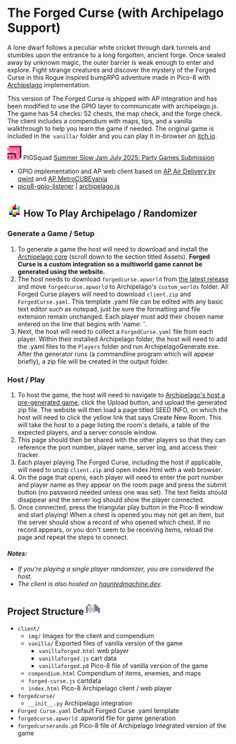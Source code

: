 # The Forged Curse (with Archipelago Support)

A lone dwarf follows a peculiar white cricket through dark tunnels and stumbles upon the entrance to a long forgotten, ancient forge. Once sealed away by unknown magic, the outer barrier is weak enough to enter and explore. Fight strange creatures and discover the mystery of the Forged Curse in this Rogue inspired bumpRPG adventure made in Pico-8 with [Archipelago](https://archipelago.gg/) implementation.

This version of The Forged Curse is shipped with AP integration and has been modified to use the GPIO layer to communicate with archipelago.js. The game has 54 checks: 52 chests, the map check, and the forge check. The client includes a compendium with maps, tips, and a vanilla walkthrough to help you learn the game if needed. The original game is included in the` vanilla/` folder and you can play it in-browser on [itch.io](https://chairodactyl.itch.io/the-forged-curse).

![Cubepig gif](client/img/cubepig.gif) PIGSquad [Summer Slow Jam July 2025: Party Games Submission](https://itch.io/jam/ssjparty) 

- GPIO implementation and AP web client based on [AP Air Delivery by qwint](https://github.com/qwint/ap-air-delivery) and [AP MetroCUBEvania](https://github.com/ap-metrocubevania)
- [pico8-gpio-listener](https://github.com/benwiley4000/pico8-gpio-listener) | [archipelago.js](https://www.npmjs.com/package/archipelago.js) 

## ![archipelago logo](client/img/ap-logo.png) How To Play Archipelago / Randomizer
### Generate a Game / Setup
1. To generate a game the host will need to download and install the [Archipelago core](https://github.com/ArchipelagoMW/Archipelago/releases/) (scroll down to the section titled Assets). **Forged Curse is a custom integration so a multiworld game cannot be generated using the website.**
2. The host needs to download `forgedcurse.apworld` from [the latest release](https://github.com/cheesepak/ap-forged-curse/releases) and move `forgedcurse.apworld` to Archipelago's `custom_worlds` folder. All Forged Curse players will need to download `client.zip` and `ForgedCurse.yaml`. This template .yaml file can be edited with any basic text editor such as notepad, just be sure the formatting and file extension remain unchanged. Each player must add their chosen name entered on the line that begins with 'name: '. 
3. Next, the host will need to collect a `ForgedCurse.yaml` file from each player. Within their installed Archipelago folder, the host will need to add the .yaml files to the `Players` folder and run ArchipelagoGenerate.exe. After the generator runs (a commandline program which will appear briefly), a zip file will be created in the output folder.

### Host / Play 
1. To host the game, the host will need to navigate to [Archipelago's host a pre-generated game](https://archipelago.gg/uploads), click the Upload button, and upload the generated zip file. The website will then load a page titled SEED INFO, on which the host will need to click the yellow link that says Create New Room. This will take the host to a page listing the room's details, a table of the expected players, and a server console window.
2. This page should then be shared with the other players so that they can reference the port number, player name, server log, and access their tracker.
3. Each player playing The Forged Curse, including the host if applicable, will need to unzip `client.zip` and open index.html with a web browser.
4. On the page that opens, each player will need to enter the port number and player name as they appear on the room page and press the submit button (no password needed unless one was set). The text fields should disappear and the server log should show the player connected.
5. Once connected, press the triangular play button in the Pico-8 window and start playing! When a chest is opened you may not get an item, but the server should show a record of who opened which chest. If no record appears, or you don't seem to be receiving items, reload the page and repeat the steps to connect.

#### *Notes:* 
- *If you're playing a single player randomizer, you are considered the host.*
- *The client is also hosted on [hauntedmachine.dev](https://hauntedmachine.dev/games/forged-curse/client/).*

## Project Structure ![bat gif](client/img/bat.gif)
- `client/`
    - `img/` Images for the client and compendium
    - `vanilla/` Exported files of vanilla version of the game
        - `vanillaforged.html` web player
        - `vanillaforged.js` cart data
        - `vanillaforged.p8` Pico-8 file of vanilla version of the game
    - `compendium.html` Compendium of items, enemies, and maps
    - `forged-curse.js` cartdata
    - `index.html` Pico-8 Archipelago client / web player
- `forgedcurse/`
    - `__init__.py` Archipelago integration
- `Forged Curse.yaml` Default Forged Curse .yaml template 
- `forgedcurse.apworld` .apworld file for game generation
- `forgedcurserando.p8` Pico-8 file of Archipelago integrated version of the game
